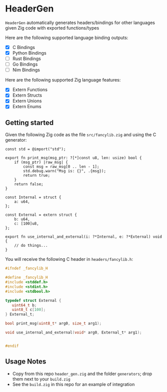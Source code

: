 # HeaderGen

`HeaderGen` automatically generates headers/bindings for other languages given
 Zig code with exported functions/types

Here are the following supported language binding outputs:

- [x] C Bindings
- [x] Python Bindings
- [ ] Rust Bindings
- [ ] Go Bindings
- [ ] Nim Bindings

Here are the following supported Zig language features:

- [x] Extern Functions
- [x] Extern Structs
- [x] Extern Unions
- [x] Extern Enums

## Getting started

Given the following Zig code as the file `src/fancylib.zig` and using the C generator:

```zig
const std = @import("std");

export fn print_msg(msg_ptr: ?[*]const u8, len: usize) bool {
    if (msg_ptr) |raw_msg| {
        const msg = raw_msg[0 .. len - 1];
        std.debug.warn("Msg is: {}", .{msg});
        return true;
    }
    return false;
}

const Internal = struct {
    a: u64,
};

const External = extern struct {
    b: u64,
    c: [100]u8,
};

export fn use_internal_and_external(i: ?*Internal, e: ?*External) void {
    // do things...
}
```

You will receive the following C header in `headers/fancylib.h`:

```c
#ifndef _fancylib_H

#define _fancylib_H
#include <stddef.h>
#include <stdint.h>
#include <stdbool.h>

typedef struct External {
   uint64_t b;
   uint8_t c[100];
} External_t;

bool print_msg(uint8_t* arg0, size_t arg1);

void use_internal_and_external(void* arg0, External_t* arg1);


#endif
```

## Usage Notes

- Copy from this repo `header_gen.zig` and the folder `generators`;
 drop them next to your `build.zig`
- See the `build.zig` in this repo for an example of integration

